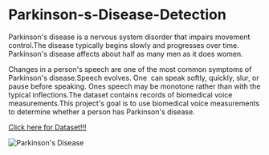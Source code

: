 # Parkinson-s-Disease-Detection
Parkinson's disease is a nervous system disorder that impairs movement control.The disease typically begins slowly and progresses over time. Parkinson's disease affects about half as many men as it does women.


Changes in a person's speech are one of the most common symptoms of Parkinson's disease.Speech evolves. One  can speak softly, quickly, slur, or pause before speaking. Ones speech may be monotone rather than with the typical inflections.The dataset contains records of biomedical voice measurements.This project's goal is to use biomedical voice measurements to determine whether a person has Parkinson's disease.


[Click here for Dataset!!!](https://archive.ics.uci.edu/ml/datasets/parkinsons)


![Parkinson's Disease](https://www.drprempillay.org/wp-content/uploads/2015/08/ParkinsonsDisease.png)
